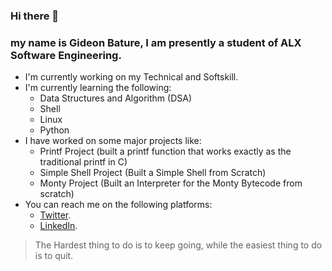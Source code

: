 ### Hi there 👋

### my name is Gideon Bature, I am presently a student of ALX Software Engineering.

- I'm currently working on my Technical and Softskill.
- I'm currently learning the following:
    - Data Structures and Algorithm (DSA)
    - Shell
    - Linux
    - Python
- I have worked on some major projects like:
    - Printf Project (built a printf function that works exactly as the traditional printf in C)
    - Simple Shell Project (Built a Simple Shell from Scratch)
    - Monty Project (Built an Interpreter for the Monty Bytecode from scratch)
- You can reach me on the following platforms:
    - [Twitter](https://twitter.com/0xGideonBature).
    - [LinkedIn](https://www.linkedin.com/in/gideonbature/).

> The Hardest thing to do is to keep going, while the easiest thing to do is to quit.

<!--
**GideonBature/GideonBature** is a ✨ _special_ ✨ repository because its `README.md` (this file) appears on your GitHub profile.

Here are some ideas to get you started:

- 🔭 I’m currently working on ...
- 🌱 I’m currently learning ...
- 👯 I’m looking to collaborate on ...
- 🤔 I’m looking for help with ...
- 💬 Ask me about ...
- 📫 How to reach me: ...
- 😄 Pronouns: ...
- ⚡ Fun fact: ...
-->
